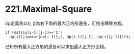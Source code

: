 # 221.Maximal-Square

dp定義為以{i, j}為右下角的最大正方形邊長，可推出轉移方程。

```
if (matrix[i-1][j-1]=='1')
  dp[i][j]=min({dp[i-1][j], dp[i-1][j-1], dp[i][j-1]})+1;
```

已知所有最大正方形的邊長可以求出最大正方形面積。
